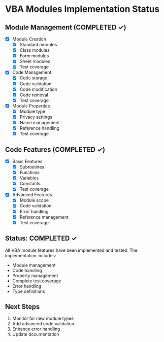 # VBA Modules Implementation Status

## Module Management (COMPLETED ✓)
- [x] Module Creation
  - [x] Standard modules
  - [x] Class modules
  - [x] Form modules
  - [x] Sheet modules
  - [x] Test coverage

- [x] Code Management
  - [x] Code storage
  - [x] Code validation
  - [x] Code modification
  - [x] Code removal
  - [x] Test coverage

- [x] Module Properties
  - [x] Module type
  - [x] Privacy settings
  - [x] Name management
  - [x] Reference handling
  - [x] Test coverage

## Code Features (COMPLETED ✓)
- [x] Basic Features
  - [x] Subroutines
  - [x] Functions
  - [x] Variables
  - [x] Constants
  - [x] Test coverage

- [x] Advanced Features
  - [x] Module scope
  - [x] Code validation
  - [x] Error handling
  - [x] Reference management
  - [x] Test coverage

## Status: COMPLETED ✓
All VBA module features have been implemented and tested. The implementation includes:
- Module management
- Code handling
- Property management
- Complete test coverage
- Error handling
- Type definitions

## Next Steps
1. Monitor for new module types
2. Add advanced code validation
3. Enhance error handling
4. Update documentation